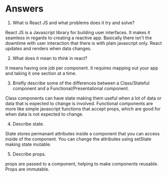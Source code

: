 # Answers

1.  What is React JS and what problems does it try and solve?

React JS is a Javascript library for building user interfaces. It makes it seamless in regards to creating a reactive app. Basically there isn't the downtime with user interaction that there is with plain javascript only. React updates and renders when data changes. 

2.  What does it mean to _think_ in react?

It means having one job per component. It requires mapping out your app and taking it one section at a time.

3.  Briefly describe some of the differences between a Class/Stateful component and a Functional/Presentational component.

Class components can have state making them useful when a lot of data or data that is expected to change is involved. Functional components are more like simple javascript functions that accept props, which are good for when data is not expected to change.

4.  Describe state.

State stores permanant attributes inside a component that you can access inside of the component. You can change the attributes using setState making state mutable.

5.  Describe props.

props are passed to a component, helping to make components reusable. Props are immutable. 